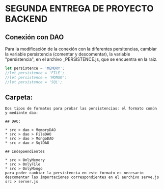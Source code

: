 # SEGUNDA ENTREGA DE PROYECTO BACKEND
## Conexión con DAO
Para la modificación de la conexión con la diferentes persitencias, cambiar la variable persistencia (comentar y descomentar), la variable "persistencia", en el archivo _PERSISTENCE.js, que se encuentra en la raiz.

```javascript
let persistence = 'MEMORY';
//let persistence = 'FILE';
//let persistence = 'MONGO';
//let persistence = 'SQL';
```

## Carpeta:
    Dos tipos de formatos para probar las persistencias: el formato común y mediante dao:
    
    ## DAO:  

    * src > dao > MemoryDAO
    * src > dao > FileDAO
    * src > dao > MongoDAO
    * src > dao > SqlDAO

    ## Indepoendientes

    * src > OnlyMemory
    * src > OnlyFile
    * src > OnlyMongo
    para poder cambiar la persistencia en este formato es necesario descomentar las importaciones correspondientes en el aerchivo serve.js 
    src > server.js
